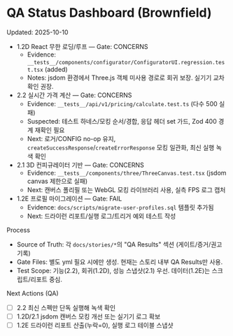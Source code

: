 # QA Status Dashboard (Brownfield)

Updated: 2025-10-10

- 1.2D React 무한 로딩/루프 — Gate: CONCERNS
  - Evidence: `__tests__/components/configurator/ConfiguratorUI.regression.test.tsx` (added)
  - Notes: jsdom 환경에서 Three.js 객체 미사용 경로로 회귀 보장. 실기기 교차 확인 권장.
- 2.2 실시간 가격 계산 — Gate: CONCERNS
  - Evidence: `__tests__/api/v1/pricing/calculate.test.ts` (다수 500 실패)
  - Suspected: 테스트 하네스/모킹 순서/경합, 응답 헤더 set 가드, Zod 400 경계 재확인 필요
  - Next: 로거/CONFIG no-op 유지, `createSuccessResponse`/`createErrorResponse` 모킹 일관화, 최신 실행 녹색 확인
- 2.1 3D 컨피규레이터 기반 — Gate: CONCERNS
  - Evidence: `__tests__/components/three/ThreeCanvas.test.tsx` (jsdom canvas 제한으로 실패)
  - Next: 캔버스 폴리필 또는 WebGL 모킹 라이브러리 사용, 실측 FPS 로그 캡처
- 1.2E 프로필 마이그레이션 — Gate: FAIL
  - Evidence: `docs/scripts/migrate-user-profiles.sql` 템플릿 추가됨
  - Next: 드라이런 리포트/실행 로그/트리거 예외 테스트 작성

Process
- Source of Truth: 각 `docs/stories/*`의 "QA Results" 섹션 (게이트/증거/권고 기록)
- Gate Files: 별도 yml 필요 시에만 생성. 현재는 스토리 내부 QA Results만 사용.
- Test Scope: 기능(2.2), 회귀(1.2D), 성능 스냅샷(2.1) 우선. 데이터(1.2E)는 스크립트/리포트 중심.

Next Actions (QA)
- [ ] 2.2 최신 스펙만 단독 실행해 녹색 확인
- [ ] 1.2D/2.1 jsdom 캔버스 모킹 개선 또는 실기기 로그 확보
- [ ] 1.2E 드라이런 리포트 산출(누락=0), 실행 로그 테이블 스냅샷
